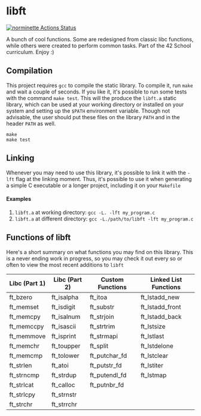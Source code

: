# libft

[![norminette Actions Status](https://github.com/AdrianWR/libft/workflows/norminette/badge.svg)](https://github.com/AdrianWR/libft/actions)

A bunch of cool functions. Some are redesigned from classic libc functions, while others were created to perform common tasks. Part of the 42 School curriculum. Enjoy :)

## Compilation
This project requires `gcc` to compile the static library. To compile it, run `make` and wait a couple of seconds. If you like it, it's possible to run some tests with the command `make test`. This will the produce the `libft.a` static library, which can be used at your working directory or installed on your system and setting up the `$PATH` environment variable. Though not advisable, the user should put these files on the library `PATH` and in the header `PATH` as well.

    make
    make test

## Linking
Whenever you may need to use this library, it's possible to link it with the `-lft` flag at the linking moment. Thus, it's possible to use it when generating a simple C executable or a longer project, including it on your `Makefile`

#### Examples
1. `libft.a` at working directory: `gcc -L. -lft my_program.c`
2. `libft.a` at different directory: `gcc -L./path/to/libft -lft my_program.c`

## Functions of libft

Here's a short summary on what functions you may find on this library. This is a never ending work in progress, so you may check it out every so or often to view the most recent additions to `libft`

| Libc (Part 1)  | Libc (Part 2)  | Custom Functions | Linked List Functions |
| -------------- | -------------- | ---------------- | --------------------- |
| ft_bzero       | ft_isalpha     | ft_itoa          | ft_lstadd_new         |
| ft_memset      | ft_isdigit     | ft_substr        | ft_lstadd_front       |
| ft_memcpy      | ft_isalnum     | ft_strjoin       | ft_lstadd_back        |
| ft_memccpy     | ft_isascii     | ft_strtrim       | ft_lstsize            |
| ft_memmove     | ft_isprint     | ft_strmapi       | ft_lstlast            |
| ft_memchr      | ft_toupper     | ft_split         | ft_lstdelone          |
| ft_memcmp      | ft_tolower     | ft_putchar_fd    | ft_lstclear           |
| ft_strlen      | ft_atoi        | ft_putstr_fd     | ft_lstiter            |
| ft_strncmp     | ft_strdup      | ft_putendl_fd    | ft_lstmap             |
| ft_strlcat     | ft_calloc      | ft_putnbr_fd     |                       |
| ft_strlcpy     | ft_strnstr     |                  |                       |
| ft_strchr      | ft_strrchr     |                  |                       |
